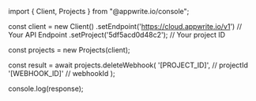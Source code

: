 import { Client, Projects } from "@appwrite.io/console";

const client = new Client()
    .setEndpoint('https://cloud.appwrite.io/v1') // Your API Endpoint
    .setProject('5df5acd0d48c2'); // Your project ID

const projects = new Projects(client);

const result = await projects.deleteWebhook(
    '[PROJECT_ID]', // projectId
    '[WEBHOOK_ID]' // webhookId
);

console.log(response);
